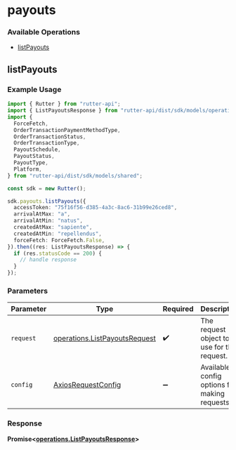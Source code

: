 # payouts

### Available Operations

* [listPayouts](#listpayouts)

## listPayouts

### Example Usage

```typescript
import { Rutter } from "rutter-api";
import { ListPayoutsResponse } from "rutter-api/dist/sdk/models/operations";
import {
  ForceFetch,
  OrderTransactionPaymentMethodType,
  OrderTransactionStatus,
  OrderTransactionType,
  PayoutSchedule,
  PayoutStatus,
  PayoutType,
  Platform,
} from "rutter-api/dist/sdk/models/shared";

const sdk = new Rutter();

sdk.payouts.listPayouts({
  accessToken: "75f16f56-d385-4a3c-8ac6-31b99e26ced8",
  arrivalAtMax: "a",
  arrivalAtMin: "natus",
  createdAtMax: "sapiente",
  createdAtMin: "repellendus",
  forceFetch: ForceFetch.False,
}).then((res: ListPayoutsResponse) => {
  if (res.statusCode == 200) {
    // handle response
  }
});
```

### Parameters

| Parameter                                                                      | Type                                                                           | Required                                                                       | Description                                                                    |
| ------------------------------------------------------------------------------ | ------------------------------------------------------------------------------ | ------------------------------------------------------------------------------ | ------------------------------------------------------------------------------ |
| `request`                                                                      | [operations.ListPayoutsRequest](../../models/operations/listpayoutsrequest.md) | :heavy_check_mark:                                                             | The request object to use for the request.                                     |
| `config`                                                                       | [AxiosRequestConfig](https://axios-http.com/docs/req_config)                   | :heavy_minus_sign:                                                             | Available config options for making requests.                                  |


### Response

**Promise<[operations.ListPayoutsResponse](../../models/operations/listpayoutsresponse.md)>**

